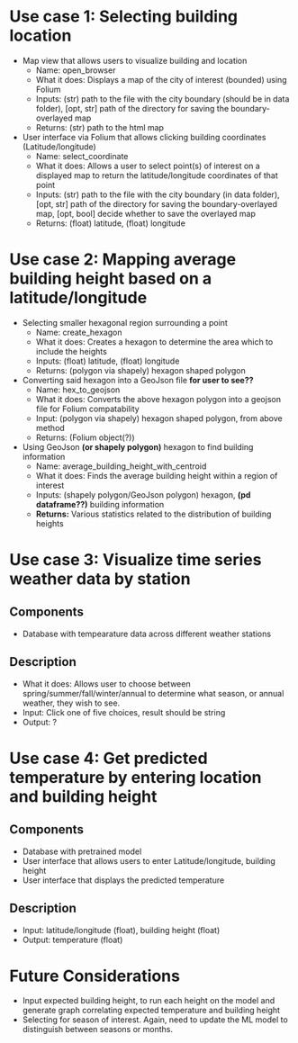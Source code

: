 # Use case 1: Selecting building location
* Map view that allows users to visualize building and location
    * Name: open_browser
    * What it does: Displays a map of the city of interest (bounded) using Folium
    * Inputs: (str) path to the file with the city boundary (should be in data folder), [opt, str] path of the directory for saving the boundary-overlayed map
    * Returns: (str) path to the html map
* User interface via Folium that allows clicking building coordinates (Latitude/longitude)
    * Name: select_coordinate
    * What it does: Allows a user to select point(s) of interest on a displayed map to return the latitude/longitude coordinates of that point
    * Inputs: (str) path to the file with the city boundary (in data folder), [opt, str] path of the directory for saving the boundary-overlayed map, [opt, bool] decide whether to save the overlayed map
    * Returns: (float) latitude, (float) longitude

# Use case 2: Mapping average building height based on a latitude/longitude
* Selecting smaller hexagonal region surrounding a point
    * Name: create_hexagon
    * What it does: Creates a hexagon to determine the area which to include the heights
    * Inputs: (float) latitude, (float) longitude
    * Returns: (polygon via shapely) hexagon shaped polygon
* Converting said hexagon into a GeoJson file **for user to see??**
    * Name: hex_to_geojson
    * What it does: Converts the above hexagon polygon into a geojson file for Folium compatability
    * Input: (polygon via shapely) hexagon shaped polygon, from above method
    * Returns: (Folium object(?))
* Using GeoJson **(or shapely polygon)** hexagon to find building information
    * Name: average_building_height_with_centroid
    * What it does: Finds the average building height within a region of interest
    * Inputs: (shapely polygon/GeoJson polygon) hexagon, **(pd dataframe??)** building information
    * **Returns:** Various statistics related to the distribution of building heights

# Use case 3: Visualize time series weather data by station
## Components
* Database with tempearature data across different weather stations
## Description
* What it does: Allows user to choose between spring/summer/fall/winter/annual to determine what season, or annual weather, they wish to see.
* Input: Click one of five choices, result should be string
* Output: ?
  
# Use case 4: Get predicted temperature by entering location and building height
## Components
* Database with pretrained model
* User interface that allows users to enter Latitude/longitude, building height
* User interface that displays the predicted temperature
## Description
* Input: latitude/longitude (float), building height (float)
* Output: temperature (float)

# Future Considerations
* Input expected building height, to run each height on the model and generate graph correlating expected temperature and building height
* Selecting for season of interest. Again, need to update the ML model to distinguish between seasons or months.
